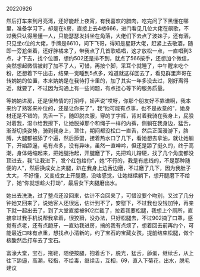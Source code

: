 20220926

然后打车来到月亮湾，还好能赶上夜宵，有我喜欢的腊肉，吃完问了下黑懂在哪里，准备学习下，却是在k房，直接上去4楼666，进门看见几位大佬在飙歌，不过我只认得黑懂一人，只能瑟瑟发抖坐在角落，大佬们下去点了波妹子，还有酒，只见坐c位的大佬，手牌是6610，问下飞哥，得知是星野大佬，赶紧上去敬酒，随即一旁尬坐着，还好胖橘来了，带我点了几首歌唱唱，这才放松一点，一直唱到3点，才下去，找个位置，想约502还是排不到，就点了566按手，还想加个微信，突然想起微信被封了加不了人，可惜，再按个脚，采耳个就睡了，中午醒来吃个粉，还想着下午出击，结果一觉睡到5点多，难道就这样回去了，看见群里声哥在转妠妠的位置，本来妠妠是在我待打卡里的，加了其实一年多没去过，刚好离得近，就要了，不过因为沟通上有一些问题，有点担心等下的服务质量。

等妠妠进房，还是很热情的打招呼，娇声说“哎呀，你那个朋友好不靠谱啊，我本来约了熟客来补位的，还是让你来了”，我“他可能有点事，也不是故意的”，她身材还是不错的，先舌一下，随即脱衣服，穿的丁字裤，背对着我骑在我身上，屁股对着我，湿巾给我擦下，让她脱掉那个和绳子一样的内裤，侧躺在我身边，猛舌，渐渐切换姿势，骑到我身上，顶住，期间都没松口一直舌，然后正面漫游下，胳膊，大腿都被舔了个遍，然后舔蛋，接着热水口了几下，看她想去拿油，就让她躺下，开始舔逼，毛有点多，没有异味，虽然一直呻吟，但还是舔了挺久的，终于高潮，身体蜷缩起来，把她腿抬起，开腿磨了下，先把鸡儿蹭硬，找了几个角度都没顶进去，我“让我进下，发个红包给你”，她“不行的，我是有底线的，不是那种随便的人”，然后换成女上夹腿，趴在我身上边舌边磨，不过磨了几下，因为我肚子太大， 不好懂，又变成女上开腿磨，没啥感觉，让她继续躺下，想开腿磨下不给了，她“你就想趁火打劫”，最后女下夹腿磨出水。

她出去洗洗，过了整点还没回来，估计不会回来了，可惜没要个吻别，又过了几分钟她又回来了，说她客人还很远，估计到不了，安慰下，不过我也没钱加钟，再亲下就一起出去了，到了大堂直接被902拦截了，拉着我要松腿，我想上个厕所，直接拿过我手机说帮我拿着，很狡猾，没办法，只好松腿去，不过902摘了口罩，感觉有点老，还有点龅牙，一直劝我进房，搞的我有点烦了，想着回去前再约个，可能最近口味有点重，想找点小清新的，约了宝石的宝藏女孩，提前结束松腿，做个核酸然后打车去了宝石。

富濠大堂，宝石，拖鞋，随便按腿，抱着舌下，脱光，猛舌，舔蛋，继续舌，从上往下舔逼，高潮，轻指，不给毒，继续舌，互相，69，直入下菊花，出水，脱毛建议